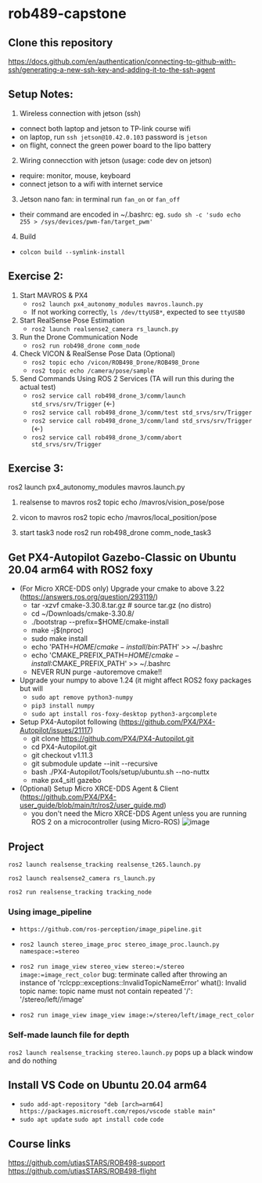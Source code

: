 # rob489-capstone
## Clone this repository
https://docs.github.com/en/authentication/connecting-to-github-with-ssh/generating-a-new-ssh-key-and-adding-it-to-the-ssh-agent
## Setup Notes:
1. Wireless connection with jetson (ssh)
 - connect both laptop and jetson to TP-link course wifi
 - on laptop, run `ssh jetson@10.42.0.103` password is `jetson`
 - on flight, connect the green power board to the lipo battery
2. Wiring connecction with jetson (usage: code dev on jetson)
 - require: monitor, mouse, keyboard
 - connect jetson to a wifi with internet service
3. Jetson nano fan: in terminal run `fan_on` or `fan_off`
 - their command are encoded in ~/.bashrc: eg. `sudo sh -c 'sudo echo 255 > /sys/devices/pwm-fan/target_pwm'`
4. Build
 - `colcon build --symlink-install`
## Exercise 2:
1. Start MAVROS & PX4
    - `ros2 launch px4_autonomy_modules mavros.launch.py`
    - If not working correctly, `ls /dev/ttyUSB*`, expected to see `ttyUSB0`
2. Start RealSense Pose Estimation
    - `ros2 launch realsense2_camera rs_launch.py`
3. Run the Drone Communication Node
    - `ros2 run rob498_drone comm_node`
4. Check VICON & RealSense Pose Data (Optional)
   - `ros2 topic echo /vicon/ROB498_Drone/ROB498_Drone`
   - `ros2 topic echo /camera/pose/sample`
4. Send Commands Using ROS 2 Services (TA will run this during the actual test)
   - `ros2 service call rob498_drone_3/comm/launch std_srvs/srv/Trigger` (<-)
   - `ros2 service call rob498_drone_3/comm/test std_srvs/srv/Trigger` 
   - `ros2 service call rob498_drone_3/comm/land std_srvs/srv/Trigger` (<-)
   - `ros2 service call rob498_drone_3/comm/abort std_srvs/srv/Trigger`

## Exercise 3:
ros2 launch px4_autonomy_modules mavros.launch.py
1. realsense to mavros
ros2 topic echo /mavros/vision_pose/pose

2. vicon to mavros
ros2 topic echo /mavros/local_position/pose

3. start task3 node 
ros2 run rob498_drone comm_node_task3


## Get PX4-Autopilot Gazebo-Classic on Ubuntu 20.04 arm64 with ROS2 foxy
- (For Micro XRCE-DDS only) Upgrade your cmake to above 3.22 (https://answers.ros.org/question/293119/)
    - tar -xzvf cmake-3.30.8.tar.gz # source tar.gz (no distro)
    - cd ~/Downloads/cmake-3.30.8/   
    - ./bootstrap --prefix=$HOME/cmake-install
    - make -j$(nproc)
    - sudo make install
    - echo 'PATH=$HOME/cmake-install/bin:$PATH' >> ~/.bashrc
    - echo 'CMAKE_PREFIX_PATH=$HOME/cmake-install:$CMAKE_PREFIX_PATH' >> ~/.bashrc
    - NEVER RUN purge -autoremove cmake!!
- Upgrade your numpy to above 1.24 (it might affect ROS2 foxy packages but will
    - `sudo apt remove python3-numpy`
    - `pip3 install numpy`
    - `sudo apt install ros-foxy-desktop python3-argcomplete`
- Setup PX4-Autopilot following (https://github.com/PX4/PX4-Autopilot/issues/21117)
    - git clone https://github.com/PX4/PX4-Autopilot.git
    - cd PX4-Autopilot.git
    - git checkout v1.11.3
    - git submodule update --init --recursive
    - bash ./PX4-Autopilot/Tools/setup/ubuntu.sh --no-nuttx
    - make px4_sitl gazebo
- (Optional) Setup Micro XRCE-DDS Agent & Client (https://github.com/PX4/PX4-user_guide/blob/main/tr/ros2/user_guide.md)
    - you don't need the Micro XRCE-DDS Agent unless you are running ROS 2 on a microcontroller (using Micro-ROS)
![image](https://github.com/user-attachments/assets/fbd46d9b-0250-4550-bcc9-7ee5bf4b6224)

## Project
`ros2 launch realsense_tracking realsense_t265.launch.py`

`ros2 launch realsense2_camera rs_launch.py`

`ros2 run realsense_tracking tracking_node`

### Using image_pipeline
- `https://github.com/ros-perception/image_pipeline.git`
- `ros2 launch stereo_image_proc stereo_image_proc.launch.py namespace:=stereo`
- `ros2 run image_view stereo_view stereo:=/stereo image:=image_rect_color`
bug: terminate called after throwing an instance of 'rclcpp::exceptions::InvalidTopicNameError'
  what():  Invalid topic name: topic name must not contain repeated '/':
  '/stereo/left//image'

- `ros2 run image_view image_view image:=/stereo/left/image_rect_color`

### Self-made launch file for depth
`ros2 launch realsense_tracking stereo.launch.py`
pops up a black window and do nothing

## Install VS Code on Ubuntu 20.04 arm64
- `sudo add-apt-repository "deb [arch=arm64] https://packages.microsoft.com/repos/vscode stable main"`
- `sudo apt update` `sudo apt install code` `code`

## Course links
https://github.com/utiasSTARS/ROB498-support
https://github.com/utiasSTARS/ROB498-flight
